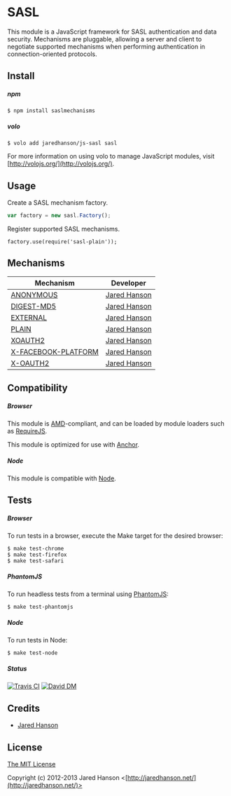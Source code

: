 # SASL

This module is a JavaScript framework for SASL authentication and data security.
Mechanisms are pluggable, allowing a server and client to negotiate supported
mechanisms when performing authentication in connection-oriented protocols.

## Install

##### npm

    $ npm install saslmechanisms

##### volo

    $ volo add jaredhanson/js-sasl sasl

For more information on using volo to manage JavaScript modules, visit [http://volojs.org/](http://volojs.org/).

## Usage

Create a SASL mechanism factory.

```javascript
var factory = new sasl.Factory();
```

Register supported SASL mechanisms.

```
factory.use(require('sasl-plain'));
```

## Mechanisms

|Mechanism                                                                          |Developer                                       |
|-----------------------------------------------------------------------------------|------------------------------------------------|
|[ANONYMOUS](https://github.com/jaredhanson/js-sasl-anonymous)                      |[Jared Hanson](https://github.com/jaredhanson)  |
|[DIGEST-MD5](https://github.com/jaredhanson/js-sasl-digest-md5)                    |[Jared Hanson](https://github.com/jaredhanson)  |
|[EXTERNAL](https://github.com/jaredhanson/js-sasl-external)                        |[Jared Hanson](https://github.com/jaredhanson)  |
|[PLAIN](https://github.com/jaredhanson/js-sasl-plain)                              |[Jared Hanson](https://github.com/jaredhanson)  |
|[XOAUTH2](https://github.com/jaredhanson/js-sasl-xoauth2)                          |[Jared Hanson](https://github.com/jaredhanson)  |
|[X-FACEBOOK-PLATFORM](https://github.com/jaredhanson/js-sasl-x-facebook-platform)  |[Jared Hanson](https://github.com/jaredhanson)  |
|[X-OAUTH2](https://github.com/jaredhanson/js-sasl-x-oauth2)                        |[Jared Hanson](https://github.com/jaredhanson)  |

## Compatibility

##### Browser

This module is [AMD](https://github.com/amdjs/amdjs-api)-compliant, and can be
loaded by module loaders such as [RequireJS](http://requirejs.org/).

This module is optimized for use with [Anchor](https://github.com/anchorjs/anchor).

##### Node

This module is compatible with [Node](http://nodejs.org/).

## Tests

##### Browser

To run tests in a browser, execute the Make target for the desired browser:

    $ make test-chrome
    $ make test-firefox
    $ make test-safari

##### PhantomJS

To run headless tests from a terminal using [PhantomJS](http://phantomjs.org/):

    $ make test-phantomjs

##### Node

To run tests in Node:

    $ make test-node
    
##### Status

[![Travis CI](https://secure.travis-ci.org/jaredhanson/js-sasl.png)](http://travis-ci.org/jaredhanson/js-sasl) [![David DM](https://david-dm.org/jaredhanson/js-sasl.png)](http://david-dm.org/jaredhanson/js-sasl)

## Credits

  - [Jared Hanson](http://github.com/jaredhanson)

## License

[The MIT License](http://opensource.org/licenses/MIT)

Copyright (c) 2012-2013 Jared Hanson <[http://jaredhanson.net/](http://jaredhanson.net/)>

